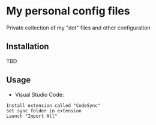 # My personal config files

Private collection of my "dot" files and other configuration

## Installation

TBD

## Usage
* Visual Studio Code:
```
Install extension called "CodeSync"
Set sync folder in extension
Launch "Import All"
```